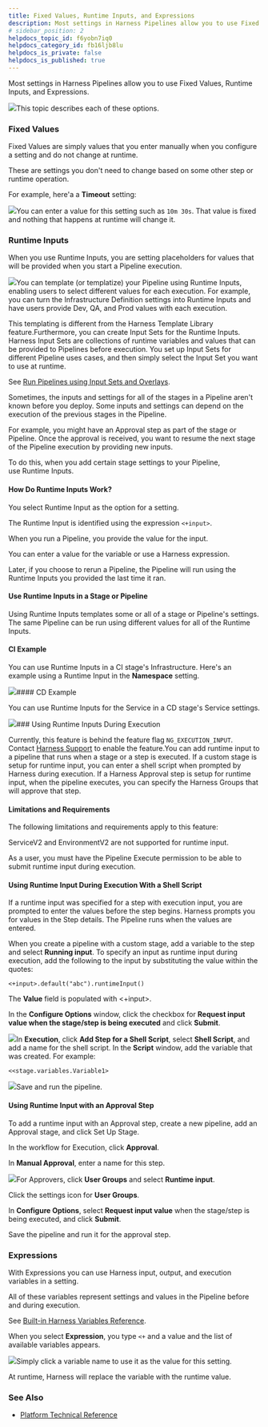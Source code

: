 ```yaml
---
title: Fixed Values, Runtime Inputs, and Expressions
description: Most settings in Harness Pipelines allow you to use Fixed Values, Runtime Inputs, and Expressions. This topic describes each of these options. Fixed Values. Fixed Values are simply values that you en…
# sidebar_position: 2
helpdocs_topic_id: f6yobn7iq0
helpdocs_category_id: fb16ljb8lu
helpdocs_is_private: false
helpdocs_is_published: true
---
```


Most settings in Harness Pipelines allow you to use Fixed Values, Runtime Inputs, and Expressions.

![](https://files.helpdocs.io/i5nl071jo5/articles/f6yobn7iq0/1632343764491/clean-shot-2021-09-22-at-13-49-02.png)This topic describes each of these options.

### Fixed Values

Fixed Values are simply values that you enter manually when you configure a setting and do not change at runtime.

These are settings you don't need to change based on some other step or runtime operation.

For example, here'a a **Timeout** setting:

![](https://files.helpdocs.io/i5nl071jo5/articles/f6yobn7iq0/1632343921363/clean-shot-2021-09-22-at-13-51-50.png)You can enter a value for this setting such as `10m 30s`. That value is fixed and nothing that happens at runtime will change it.

### Runtime Inputs

When you use Runtime Inputs, you are setting placeholders for values that will be provided when you start a Pipeline execution.

![](https://files.helpdocs.io/i5nl071jo5/articles/f6yobn7iq0/1622673970519/image.png)You can template (or templatize) your Pipeline using Runtime Inputs, enabling users to select different values for each execution. For example, you can turn the Infrastructure Definition settings into Runtime Inputs and have users provide Dev, QA, and Prod values with each execution.

This templating is different from the Harness Template Library feature.Furthermore, you can create Input Sets for the Runtime Inputs. Harness Input Sets are collections of runtime variables and values that can be provided to Pipelines before execution. You set up Input Sets for different Pipeline uses cases, and then simply select the Input Set you want to use at runtime.

See [Run Pipelines using Input Sets and Overlays](/article/gfk52g74xt-run-pipelines-using-input-sets-and-overlays).

Sometimes, the inputs and settings for all of the stages in a Pipeline aren't known before you deploy. Some inputs and settings can depend on the execution of the previous stages in the Pipeline.

For example, you might have an Approval step as part of the stage or Pipeline. Once the approval is received, you want to resume the next stage of the Pipeline execution by providing new inputs.

To do this, when you add certain stage settings to your Pipeline, use Runtime Inputs.

#### How Do Runtime Inputs Work?

You select Runtime Input as the option for a setting.

The Runtime Input is identified using the expression `<+input>`.

When you run a Pipeline, you provide the value for the input.

You can enter a value for the variable or use a Harness expression.

Later, if you choose to rerun a Pipeline, the Pipeline will run using the Runtime Inputs you provided the last time it ran.

#### Use Runtime Inputs in a Stage or Pipeline

Using Runtime Inputs templates some or all of a stage or Pipeline's settings. The same Pipeline can be run using different values for all of the Runtime Inputs.

#### CI Example

You can use Runtime Inputs in a CI stage's Infrastructure. Here's an example using a Runtime Input in the **Namespace** setting.

![](https://files.helpdocs.io/i5nl071jo5/articles/f6yobn7iq0/1613423003147/image.png)#### CD Example

You can use Runtime Inputs for the Service in a CD stage's Service settings.

![](https://files.helpdocs.io/i5nl071jo5/articles/f6yobn7iq0/1613423253137/image.png)### Using Runtime Inputs During Execution

Currently, this feature is behind the feature flag `NG_EXECUTION_INPUT`. Contact [Harness Support](mailto:support@harness.io) to enable the feature.You can add runtime input to a pipeline that runs when a stage or a step is executed. If a custom stage is setup for runtime input, you can enter a shell script when prompted by Harness during execution. If a Harness Approval step is setup for runtime input, when the pipeline executes, you can specify the Harness Groups that will approve that step.

#### Limitations and Requirements

The following limitations and requirements apply to this feature:

ServiceV2 and EnvironmentV2 are not supported for runtime input.

As a user, you must have the Pipeline Execute permission to be able to submit runtime input during execution.

#### Using Runtime Input During Execution With a Shell Script

If a runtime input was specified for a step with execution input, you are prompted to enter the values before the step begins. Harness prompts you for values in the Step details. The Pipeline runs when the values are entered.

When you create a pipeline with a custom stage, add a variable to the step and select **Running input**. To specify an input as runtime input during execution, add the following to the input by substituting the value within the quotes:

`<+input>.default("abc").runtimeInput()`

The **Value** field is populated with <+input>.

In the **Configure Options** window, click the checkbox for **Request input value when the stage/step is being executed** and click **Submit**.

![](https://files.helpdocs.io/kw8ldg1itf/articles/f6yobn7iq0/1661366460035/runtime-configure-options.png)In **Execution**, click **Add Step for a Shell Script**, select **Shell Script**, and add a name for the shell script. In the **Script** window, add the variable that was created. For example:

`<<stage.variables.Variable1>`

![](https://files.helpdocs.io/kw8ldg1itf/articles/f6yobn7iq0/1661372201923/runtime-shell-script.png)Save and run the pipeline.

#### Using Runtime Input with an Approval Step

To add a runtime input with an Approval step, create a new pipeline, add an Approval stage, and click Set Up Stage.

In the workflow for Execution, click **Approval**.

In **Manual Approval**, enter a name for this step.

![](https://files.helpdocs.io/kw8ldg1itf/articles/f6yobn7iq0/1661372425283/runtime-manual-approval.png)For Approvers, click **User Groups** and select **Runtime input**.

Click the settings icon for **User Groups**.

In **Configure Options**, select **Request input value** when the stage/step is being executed, and click **Submit**.

Save the pipeline and run it for the approval step.

### Expressions

With Expressions you can use Harness input, output, and execution variables in a setting.

All of these variables represent settings and values in the Pipeline before and during execution.

See [Built-in Harness Variables Reference](/article/lml71vhsim-harness-variables).

When you select **Expression**, you type `<+` and a value and the list of available variables appears.

![](https://files.helpdocs.io/i5nl071jo5/articles/f6yobn7iq0/1632344509541/clean-shot-2021-09-22-at-14-01-37.png)Simply click a variable name to use it as the value for this setting.

At runtime, Harness will replace the variable with the runtime value.

### See Also

* [Platform Technical Reference](/category/akr4ga1dfq-platform-technical-reference)

